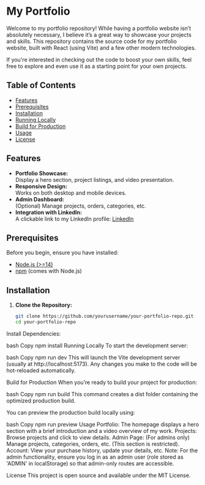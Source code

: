 # My Portfolio

Welcome to my portfolio repository! While having a portfolio website isn’t absolutely necessary, I believe it’s a great way to showcase your projects and skills. This repository contains the source code for my portfolio website, built with React (using Vite) and a few other modern technologies.

If you're interested in checking out the code to boost your own skills, feel free to explore and even use it as a starting point for your own projects.

## Table of Contents

- [Features](#features)
- [Prerequisites](#prerequisites)
- [Installation](#installation)
- [Running Locally](#running-locally)
- [Build for Production](#build-for-production)
- [Usage](#usage)
- [License](#license)

## Features

- **Portfolio Showcase:**  
  Display a hero section, project listings, and video presentation.
- **Responsive Design:**  
  Works on both desktop and mobile devices.
- **Admin Dashboard:**  
  (Optional) Manage projects, orders, categories, etc.
- **Integration with LinkedIn:**  
  A clickable link to my LinkedIn profile: [LinkedIn](https://www.linkedin.com/in/husseinmelhem/)

## Prerequisites

Before you begin, ensure you have installed:

- [Node.js (>=14)](https://nodejs.org/)
- [npm](https://www.npmjs.com/) (comes with Node.js)

## Installation

1. **Clone the Repository:**

   ```bash
   git clone https://github.com/yourusername/your-portfolio-repo.git
   cd your-portfolio-repo
Install Dependencies:

bash
Copy
npm install
Running Locally
To start the development server:

bash
Copy
npm run dev
This will launch the Vite development server (usually at http://localhost:5173). Any changes you make to the code will be hot-reloaded automatically.

Build for Production
When you’re ready to build your project for production:

bash
Copy
npm run build
This command creates a dist folder containing the optimized production build.

You can preview the production build locally using:

bash
Copy
npm run preview
Usage
Portfolio:
The homepage displays a hero section with a brief introduction and a video overview of my work.
Projects:
Browse projects and click to view details.
Admin Page:
(For admins only) Manage projects, categories, orders, etc. (This section is restricted).
Account:
View your purchase history, update your details, etc.
Note:
For the admin functionality, ensure you log in as an admin user (role stored as 'ADMIN' in localStorage) so that admin-only routes are accessible.

License
This project is open source and available under the MIT License.
